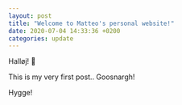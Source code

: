 ```yaml
---
layout: post
title: "Welcome to Matteo's personal website!"
date: 2020-07-04 14:33:36 +0200
categories: update
---
```


Halløj! 👋

This is my very first post.. Goosnargh! <br />

Hygge!

